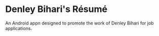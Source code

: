 # Denley Bihari's Résumé
An Android appn designed to promote the work of Denley Bihari for job applications.
